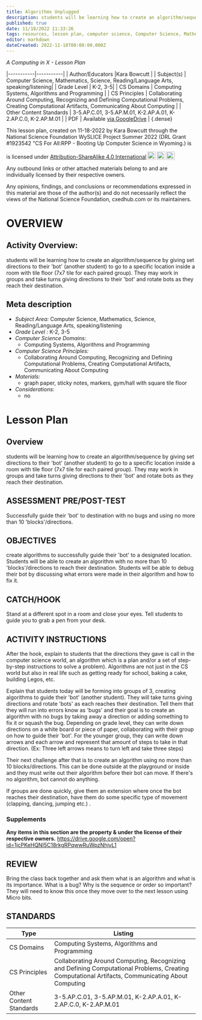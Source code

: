 ```yaml
---
title: Algorithms Unplugged
description: students will be learning how to create an algorithm/sequence by giving set directions to their 'bot' (another student) to go to a specific location inside a room with tile floor (7x7 tile for each paired group). They may work in groups and take turns giving directions to their 'bot' and rotate bots as they reach their destination.
published: true
date: 11/18/2022 11:33:26
tags: resources, lesson plan, computer science, Computer Science, Mathematics, Science, Reading/Language Arts, speaking/listening 
editor: markdown
dateCreated: 2022-11-18T00:00:00.000Z
---
```

*A Computing in X - Lesson Plan*

|-----------|-----------|
| Author/Educators |Kara Bowcutt |
| Subject(s) | Computer Science, Mathematics, Science, Reading/Language Arts, speaking/listening|
| Grade Level | K-2, 3-5|
| CS Domains | Computing Systems, Algorithms and Programming |
| CS Principles | Collaborating Around Computing, Recognizing and Defining Computational Problems, Creating Computational Artifacts, Communicating About Computing |
| Other Content Standards | 3-5.AP.C.01, 3-5.AP.M.01, K-2.AP.A.01, K-2.AP.C.0, K-2.AP.M.01 | 
| PDF | Available [via GoogleDrive]() |
{.dense}






This lesson plan, created on 11-18-2022 by Kara Bowcutt through the National Science Foundation WySLICE Project Summer 2022 (DRL Grant #1923542 "CS For All:RPP - Booting Up Computer Science in Wyoming.) is  <p xmlns:cc="http://creativecommons.org/ns#" >  is licensed under <a href="http://creativecommons.org/licenses/by-sa/4.0/?ref=chooser-v1" target="_blank" rel="license noopener noreferrer" style="display:inline-block;">Attribution-ShareAlike 4.0 International<img style="height:22px!important;margin-left:3px;vertical-align:text-bottom;" src="https://mirrors.creativecommons.org/presskit/icons/cc.svg?ref=chooser-v1"><img style="height:22px!important;margin-left:3px;vertical-align:text-bottom;" src="https://mirrors.creativecommons.org/presskit/icons/by.svg?ref=chooser-v1"><img style="height:22px!important;margin-left:3px;vertical-align:text-bottom;" src="https://mirrors.creativecommons.org/presskit/icons/sa.svg?ref=chooser-v1"></a></p>


Any outbound links or other attached materials belong to and are individually licensed by their respective owners. 


Any opinions, findings, and conclusions or recommendations expressed in this material are those of the author(s) and do not necessarily reflect the views of the National Science Foundation, cxedhub.com or its maintainers.


# OVERVIEW
## Activity Overview:  
students will be learning how to create an algorithm/sequence by giving set directions to their 'bot' (another student) to go to a specific location inside a room with tile floor (7x7 tile for each paired group). They may work in groups and take turns giving directions to their 'bot' and rotate bots as they reach their destination.
## Meta description
+ *Subject Area:* Computer Science, Mathematics, Science, Reading/Language Arts, speaking/listening 
+ *Grade Level :* K-2, 3-5 
+ *Computer Science Domains:*
   + Computing Systems, Algorithms and Programming
+ *Computer Science Principles:*
   + Collaborating Around Computing, Recognizing and Defining Computational Problems, Creating Computational Artifacts, Communicating About Computing
+ *Materials:* 
   + graph paper, sticky notes, markers, gym/hall with square tile floor
+ *Considerations:*
   + no


# Lesson Plan
## Overview
students will be learning how to create an algorithm/sequence by giving set directions to their 'bot' (another student) to go to a specific location inside a room with tile floor (7x7 tile for each paired group). They may work in groups and take turns giving directions to their 'bot' and rotate bots as they reach their destination.
## ASSESSMENT PRE/POST-TEST
Successfully guide their 'bot' to destination with no bugs and using no more than 10 'blocks'/directions.
## OBJECTIVES
create algorithms to successfully guide their 'bot' to a designated location.  Students will be able to create an algorithm with no more than 10 'blocks'/directions to reach their destination.  Students will be able to debug their bot by discussing what errors were made in their algorithm and how to fix it.


## CATCH/HOOK
Stand at a different spot in a room and close your eyes.  Tell students to guide you to grab a pen from your desk.


## ACTIVITY INSTRUCTIONS
After the hook, explain to students that the directions they gave is call in the computer science world, an algorithm which is a plan and/or a set of step-by-step instructions to solve a problem). Algorithms are not just in the CS world but also in real life such as getting ready for school, baking a cake, building Legos, etc.


Explain that students today will be forming into groups of 3, creating algorithms to guide their 'bot' (another student). They will take turns giving directions and rotate 'bots' as each reaches their destination. Tell them that they will run into errors know as 'bugs' and their goal is to create an algorithm with no bugs by taking away a direction or adding something to fix it or squash the bug. Depending on grade level, they can write down directions on a white board or piece of paper, collaborating with their group on how to guide their 'bot'. For the younger group, they can write down arrows and each arrow and represent that amount of steps to take in that direction. (Ex: Three left arrows means to turn left and take three steps) 


Their next challenge after that is to create an algorithm using no more than 10 blocks/directions. This can be done outside at the playground or inside and they must write out their algorithm before their bot can move. If there's no algorithm, bot cannot do anything.


If groups are done quickly, give them an extension where once the bot reaches their destination, have them do some specific type of movement (clapping, dancing, jumping etc.)  .


### Supplements
**Any items in this section are the property & under the license of their respective owners.**
https://drive.google.com/open?id=1jcPKeHQNI5C18rkgRPqwwRuWpzNhjyL1




## REVIEW
Bring the class back together and ask them what is an algorithm and what is its importance. What is a bug? Why is the sequence or order so important? They will need to know this once they move over to the next lesson using Micro bits.
## STANDARDS        
| Type | Listing | 
|-----------|-----------|
| CS Domains  | Computing Systems, Algorithms and Programming|
| CS Principles   | Collaborating Around Computing, Recognizing and Defining Computational Problems, Creating Computational Artifacts, Communicating About Computing|
| Other Content Standards | 3-5.AP.C.01, 3-5.AP.M.01, K-2.AP.A.01, K-2.AP.C.0, K-2.AP.M.01  |